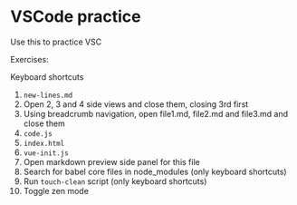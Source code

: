 # VSCode practice

Use this to practice VSC

Exercises:

Keyboard shortcuts

1. `new-lines.md`
2. Open 2, 3 and 4 side views and close them, closing 3rd first
3. Using breadcrumb navigation, open file1.md, file2.md and file3.md and close them
4. `code.js`
5. `index.html`
6. `vue-init.js`
7. Open markdown preview side panel for this file
8. Search for babel core files in node_modules (only keyboard shortcuts)
9. Run `touch-clean` script (only keyboard shortcuts)
10. Toggle zen mode